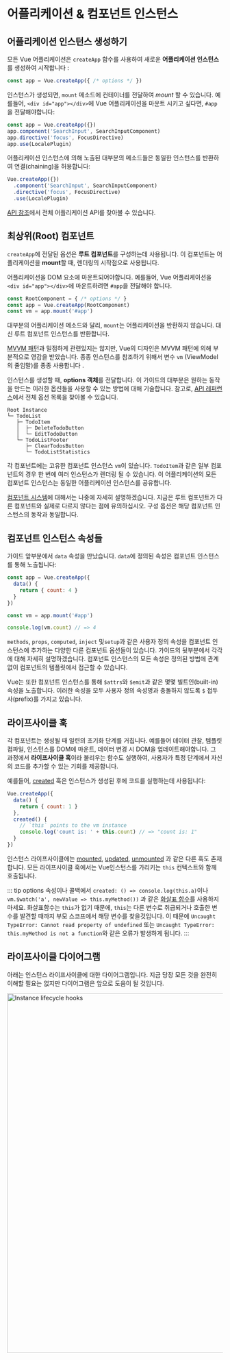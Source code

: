 # 어플리케이션 & 컴포넌트 인스턴스

## 어플리케이션 인스턴스 생성하기

모든 Vue 어플리케이션은 `createApp` 함수를 사용하여 새로운 **어플리케이션 인스턴스**를 생성하여 시작합니다 :

```js
const app = Vue.createApp({ /* options */ })
```

인스턴스가 생성되면, `mount` 메소드에 컨테이너를 전달하여 *mount* 할 수 있습니다. 예를들어, `<div id="app"></div>`에 Vue 어플리케이션을 마운트 시키고 싶다면, `#app`을 전달해야합니다:

```js
const app = Vue.createApp({})
app.component('SearchInput', SearchInputComponent)
app.directive('focus', FocusDirective)
app.use(LocalePlugin)
```

어플리케이션 인스턴스에 의해 노출된 대부분의 메소드들은 동일한 인스턴스를 반환하여 연결(chaining)을 허용합니다:

```js
Vue.createApp({})
  .component('SearchInput', SearchInputComponent)
  .directive('focus', FocusDirective)
  .use(LocalePlugin)
```

[API 참조](../api/application-api.html)에서 전체 어플리케이션 API를 찾아볼 수 있습니다.

## 최상위(Root) 컴포넌트

`createApp`에 전달된 옵션은 **루트 컴포넌트**를 구성하는데 사용됩니다. 이 컴포넌트는 어플리케이션을 **mount**할 때, 렌더링의 시작점으로 사용됩니다.

어플리케이션을 DOM 요소에 마운트되어야합니다. 예를들어, Vue 어플리케이션을 `<div id="app"></div>`에 마운트하려면 `#app`을 전달해야 합니다.

```js
const RootComponent = { /* options */ }
const app = Vue.createApp(RootComponent)
const vm = app.mount('#app')
```

대부분의 어플리케이션 메소드와 달리, `mount`는 어플리케이션을 반환하지 않습니다. 대신 루트 컴포넌트 인스턴스를 반환합니다.

[MVVM 패턴](https://en.wikipedia.org/wiki/Model_View_ViewModel)과 밀접하게 관련있지는 않지만, Vue의 디자인은 MVVM 패턴에 의해 부분적으로 영감을 받았습니다. 종종 인스턴스를 참조하기 위해서 변수 `vm` (ViewModel의 줄임말)를 종종 사용합니다 .

인스턴스를 생성할 때, **options 객체**를 전달합니다. 이 가이드의 대부분은 원하는 동작을 만드는 이러한 옵션들을 사용할 수 있는 방법에 대해 기술합니다. 참고로, [API 레퍼런스](../api/options-data.html)에서 전체 옵션 목록을 찾아볼 수 있습니다.

```
Root Instance
└─ TodoList
   ├─ TodoItem
   │  ├─ DeleteTodoButton
   │  └─ EditTodoButton
   └─ TodoListFooter
      ├─ ClearTodosButton
      └─ TodoListStatistics
```

각 컴포넌트에는 고유한 컴포넌트 인스턴스 `vm`이 있습니다. `TodoItem`과 같은 일부 컴포넌트의 경우 한 번에 여러 인스턴스가 렌더링 될 수 있습니다. 이 어플리케이션의 모든 컴포넌트 인스턴스는 동일한 어플리케이션 인스턴스를 공유합니다.

[컴포넌트 시스템](component-basics.html)에 대해서는 나중에 자세히 설명하겠습니다. 지금은 루트 컴포넌트가 다른 컴포넌트와 실제로 다르지 않다는 점에 유의하십시오. 구성 옵션은 해당 컴포넌트 인스턴스의 동작과 동일합니다.

## 컴포넌트 인스턴스 속성들

가이드 앞부분에서 `data` 속성을 만났습니다. `data`에 정의된 속성은 컴포넌트 인스턴스를 통해 노출됩니다:

```js
const app = Vue.createApp({
  data() {
    return { count: 4 }
  }
})

const vm = app.mount('#app')

console.log(vm.count) // => 4
```

`methods`, `props`, `computed`, `inject` 및`setup`과 같은 사용자 정의 속성을 컴포넌트 인스턴스에 추가하는 다양한 다른 컴포넌트 옵션들이 있습니다. 가이드의 뒷부분에서 각각에 대해 자세히 설명하겠습니다. 컴포넌트 인스턴스의 모든 속성은 정의된 방법에 관계없이 컴포넌트의 템플릿에서 접근할 수 있습니다.

Vue는 또한 컴포넌트 인스턴스를 통해 `$attrs`와 `$emit`과 같은 몇몇 빌트인(built-in) 속성을 노출합니다. 이러한 속성을 모두 사용자 정의 속성명과 충돌하지 않도록 `$` 접두사(prefix)를 가지고 있습니다.

## 라이프사이클 훅

각 컴포넌트는 생성될 때 일련의 초기화 단계를 거칩니다. 예를들어 데이터 관찰, 템플릿 컴파일, 인스턴스를 DOM에 마운트, 데이터 변경 시 DOM을 업데이트해야합니다. 그 과정에서 **라이프사이클 훅**이라 불리우는 함수도 실행하여, 사용자가 특정 단계에서 자신의 코드를 추가할 수 있는 기회를 제공합니다.

예를들어, [created](../api/options-lifecycle-hooks.html#created) 훅은 인스턴스가 생성된 후에 코드를 실행하는데 사용됩니다:

```js
Vue.createApp({
  data() {
    return { count: 1 }
  },
  created() {
    // `this` points to the vm instance
    console.log('count is: ' + this.count) // => "count is: 1"
  }
})
```

인스턴스 라이프사이클에는 [mounted](../api/options-lifecycle-hooks.html#mounted), [updated](../api/options-lifecycle-hooks.html#updated), [unmounted](../api/options-lifecycle-hooks.html#unmounted) 과 같은 다른 훅도 존재합니다. 모든 라이프사이클 훅에서는 Vue인스턴스를 가리키는 `this` 컨텍스트와 함께 호출됩니다.

::: tip 
options 속성이나 콜백에서 `created: () => console.log(this.a)`이나 `vm.$watch('a', newValue => this.myMethod())` 과 같은 [화살표 함수](https://developer.mozilla.org/en/docs/Web/JavaScript/Reference/Functions/Arrow_functions)를 사용하지 마세요. 화살표함수는 `this`가 없기 때문에, `this`는 다른 변수로 취급되거나 호출한 변수를 발견할 때까지 부모 스코프에서 해당 변수를 찾을것입니다. 이 때문에 `Uncaught TypeError: Cannot read property of undefined` 또는  `Uncaught TypeError: this.myMethod is not a function`와 같은 오류가 발생하게 됩니다. 
:::

## 라이프사이클 다이어그램

아래는 인스턴스 라이프사이클에 대한 다이어그램입니다. 지금 당장 모든 것을 완전히 이해할 필요는 없지만 다이어그램은 앞으로 도움이 될 것입니다.


<img width="840" height="auto" style="margin: 0px auto; display: block; max-width: 100%;" loading="lazy" alt="Instance lifecycle hooks" src="/images/lifecycle.png"> 
